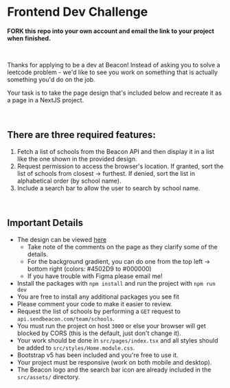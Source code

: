 # Frontend Dev Challenge

**FORK this repo into your own account and email the link to your project when finished.**

<br>

Thanks for applying to be a dev at Beacon! Instead of asking you to solve a leetcode problem - we'd like to see you work on something that is actually something you'd do on the job.

Your task is to take the page design that's included below and recreate it as a page in a NextJS project.

<br>

## There are three required features:

1. Fetch a list of schools from the Beacon API and then display it in a list like the one shown in the provided design.
2. Request permission to access the browser's location. If granted, sort the list of schools from closest -> furthest. If denied, sort the list in alphabetical order (by school name).
3. Include a search bar to allow the user to search by school name. 

<br>

## Important Details
- The design can be viewed [here](https://www.figma.com/file/nS3D3sSjVFrZNKHlB5Z6yH/Frontend-Dev-Challenge?node-id=0%3A1)
    - Take note of the comments on the page as they clarify some of the details.
    - For the background gradient, you can do one from the top left -> bottom right (colors: #4502D9 to #000000)
    - If you have trouble with Figma please email me!
- Install the packages with `npm install` and run the project with `npm run dev`
- You are free to install any additional packages you see fit
- Please comment your code to make it easier to review.
- Request the list of schools by performing a `GET` request to `api.sendbeacon.com/team/schools`.
- You must run the project on host `3000` or else your browser will get blocked by CORS (this is the default, just don't change it).
- Your work should be done in `src/pages/index.tsx` and all styles should be added to `src/styles/Home.module.css`.
- Bootstrap v5 has been included and you're free to use it.
- Your project must be responsive (work on both mobile and desktop).
- The Beacon logo and the search bar icon are already included in the  `src/assets/` directory.
